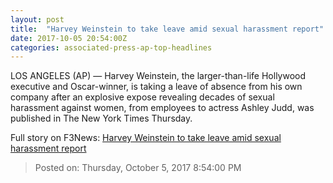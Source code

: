 ```yaml
---
layout: post
title:  "Harvey Weinstein to take leave amid sexual harassment report"
date: 2017-10-05 20:54:00Z
categories: associated-press-ap-top-headlines
---
```


LOS ANGELES (AP) — Harvey Weinstein, the larger-than-life Hollywood executive and Oscar-winner, is taking a leave of absence from his own company after an explosive expose revealing decades of sexual harassment against women, from employees to actress Ashley Judd, was published in The New York Times Thursday.


Full story on F3News: [Harvey Weinstein to take leave amid sexual harassment report](http://www.f3nws.com/n/2ajzrC)

> Posted on: Thursday, October 5, 2017 8:54:00 PM
